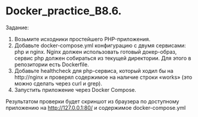 # Docker_practice_B8.6.

Задание:

1. Возьмите исходники простейшего PHP-приложения.
2. Добавьте docker-compose.yml конфигурацию с двумя сервисами: php и nginx. Nginx должен использовать готовый докер-образ, сервис php должен собираться из текущей директории.   Для этого в репозитории есть Dockerfile.
3. Добавьте healthcheck для php-сервиса, который ходил бы на http://nginx и проверял содержимое на наличие строки «works» (это можно сделать через curl и grep).
4. Запустить приложение через Docker Compose.

Результатом проверки будет скриншот из браузера по доступному приложению на http://127.0.0.1:80/ и содержимое docker-compose.yml
